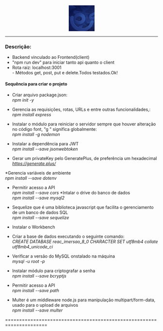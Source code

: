 <p align="center">
<img src= "./public/upload/anuncios/1619967322529_detalhes_servico.jpg" width="85" alt="icon-anchor" >
</p>
<hr>

### Descrição:
- Backend vinculado ao Frontend(client)<br>
- "npm run dev" para iniciar tanto api quanto o client<br>
- Rota raiz: localhost:3001<br>- Métodos get, post, put e delete.Todos testados.Ok!<br>

#### Sequência para criar o projeto
* Criar arquivo package.json:<br>
*npm init -y*<br>

* Gerencia as requisições, rotas, URLs e entre outras funcionalidades,:<br>
*npm install express*<br>


* Instalar o módulo para reiniciar o servidor sempre que houver alteração no código font, "g " significa globalmente:<br>
*npm install -g nodemon*<br>

* Instalar a dependência para JWT<br>
*npm install --save jsonwebtoken*

* Gerar um privateKey pelo GeneratePlus, de preferência um hexadecimal
*https://generate.plus/*

*Gerencia variáveis de ambiente<br>
*npm install --save dotenv*

* Permitir acesso a API<br>
*npm install --save cors*
*Intalar o drive do banco de dados<br>
*npm install --save mysql2*
* Sequelize que é uma biblioteca javascript que facilita o gerenciamento de um banco de dados SQL<br>
*npm install --save sequelize*<br>
* Instalar o Workbench<br>
* Criar a base de dados executando o seguinte comando:<br>
*CREATE DATABASE reac_imersao_8_0 CHARACTER SET utf8mb4 collate utf8mb4_unicode_ci*
* Verificar a versão do MySQL onstalado na máquina<br>
*mysql -u root -p*
* Instalar módulo para criptografar a senha<br>
*npm install --save bcryptjs*
* Permitir acesso a API<br>
*npm install --save path*

* Multer é um middleware node.js para manipulação multipart/form-data, usado para o upload de arquivos<br>
*npm install --save multer*

=====================================================================



